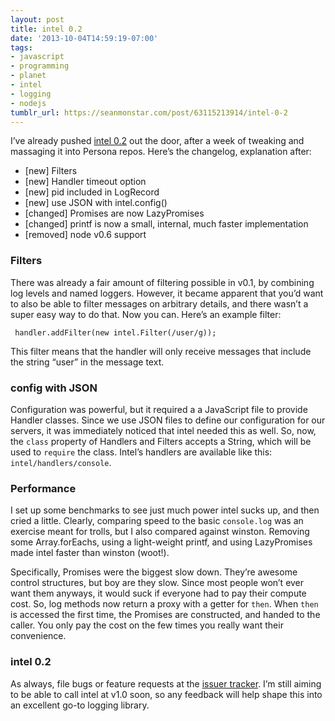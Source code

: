 ```yaml
---
layout: post
title: intel 0.2
date: '2013-10-04T14:59:19-07:00'
tags:
- javascript
- programming
- planet
- intel
- logging
- nodejs
tumblr_url: https://seanmonstar.com/post/63115213914/intel-0-2
---
```

I’ve already pushed [intel 0.2](http://seanmonstar.github.io/intel) out the door, after a week of tweaking and massaging it into Persona repos. Here’s the changelog, explanation after:

- [new] Filters
- [new] Handler timeout option
- [new] pid included in LogRecord
- [new] use JSON with intel.config()
- [changed] Promises are now LazyPromises
- [changed] printf is now a small, internal, much faster implementation
- [removed] node v0.6 support

### Filters

There was already a fair amount of filtering possible in v0.1, by combining log levels and named loggers. However, it became apparent that you’d want to also be able to filter messages on arbitrary details, and there wasn’t a super easy way to do that. Now you can. Here’s an example filter:

     handler.addFilter(new intel.Filter(/user/g));

This filter means that the handler will only receive messages that include the string “user” in the message text.

### config with JSON

Configuration was powerful, but it required a a JavaScript file to provide Handler classes. Since we use JSON files to define our configuration for our servers, it was immediately noticed that intel needed this as well. So, now, the `class` property of Handlers and Filters accepts a String, which will be used to `require` the class. Intel’s handlers are available like this: `intel/handlers/console`.

### Performance

I set up some benchmarks to see just much power intel sucks up, and then cried a little. Clearly, comparing speed to the basic `console.log` was an exercise meant for trolls, but I also compared against winston. Removing some Array.forEachs, using a light-weight printf, and using LazyPromises made intel faster than winston (woot!).

Specifically, Promises were the biggest slow down. They’re awesome control structures, but boy are they slow. Since most people won’t ever want them anyways, it would suck if everyone had to pay their compute cost. So, log methods now return a proxy with a getter for `then`. When `then` is accessed the first time, the Promises are constructed, and handed to the caller. You only pay the cost on the few times you really want their convenience.

### intel 0.2

As always, file bugs or feature requests at the [issuer tracker](https://github.com/seanmonstar/intel/issues). I’m still aiming to be able to call intel at v1.0 soon, so any feedback will help shape this into an excellent go-to logging library.

